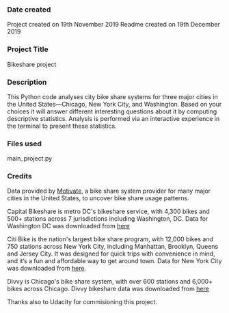 ### Date created
Project created on 19th November 2019
Readme created on 19th December 2019

### Project Title
Bikeshare project

### Description
This Python code analyses city bike share systems for three major cities in the United States—Chicago, New York City, and Washington. Based on your choices it will answer different interesting questions about it by computing descriptive statistics. Analysis is performed via an interactive experience in the terminal to present these statistics.

### Files used
main_project.py

### Credits

Data provided by [Motivate](https://www.motivateco.com/), a bike share system provider for many major cities in the United States, to uncover bike share usage patterns.

Capital Bikeshare is metro DC's bikeshare service, with 4,300 bikes and 500+ stations across 7 jurisdictions including Washington, DC.  Data for Washington DC was downloaded from [here](https://www.capitalbikeshare.com/system-data)

Citi Bike is the nation's largest bike share program, with 12,000 bikes and 750 stations across New York City, including Manhattan, Brooklyn, Queens and Jersey City. It was designed for quick trips with convenience in mind, and it’s a fun and affordable way to get around town. Data for New York City  was downloaded from [here](https://www.citibikenyc.com/system-data).

Divvy is Chicago's bike share system, with over 600 stations and 6,000+ bikes across Chicago. Divvy bikeshare data was downloaded from [here](https://www.divvybikes.com/system-data)

Thanks also to Udacity for commisioning this project.
